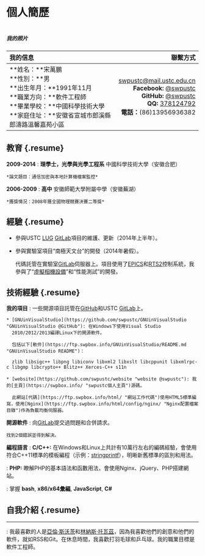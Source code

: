 個人簡歷
========

<div class="alignright-with-title alignright-image">
  <img src="//cdn.swpbox.info/images/photo.png?t=TIMESTAMP:BEGIN:images/photo.png:END:TIMESTAMP" alt="">
  <h5 class="title">我的照片</h5>
</div>

我的信息  |  聯繫方式
:-------- | --------:
**姓名：**宋萬鵬<br/>**性別：**男<br/>**出生年月：**1991年11月<br/>**職業方向：**軟件工程師<br/>**畢業學校：**中國科學技術大學<br/>**家庭住址：**安徽省宣城市郎溪縣郎濤路溫馨嘉苑小區 | <swpustc@mail.ustc.edu.cn><br/>**Facebook:** [@swpustc](https://www.facebook.com/swpustc "Facebook @swpustc")<br/>**GitHub:** [@swpustc](https://github.com/swpustc "GitHub @swpustc")<br/>**QQ:** [378124792](tencent://message/?uin=378124792&Site=resume.swpbox.info&Menu=yes "QQ @378124792")<br/>**電話：**(86)13956936382

教育 {.resume}
---------

**2009-2014**
:   **理學士，光學與光學工程系**
    中國科學技術大學（安徽合肥）

    *論文題目：通信加密與本地計算機檔案監控*

**2006-2009**
:   **高中**
    安徽師範大學附屬中學（安徽蕪湖）

    *獲獎情況：2008年獲全國物理競賽決賽二等獎*

經驗 {.resume}
----

* 參與USTC [LUG](https://lug.ustc.edu.cn/wiki/ "中國科學技術大學 Linux 用戶協會")
  [GitLab](https://lug.ustc.edu.cn/wiki/lug/services/gitlab "USTC GitLab")項目的維護、更新（2014年上半年）。

* 參與實驗室項目“南極天文台”的開發（2014年暑假）。

  代碼託管在實驗室[GitLab](http://210.45.78.50:8888/dashboard/projects "實驗室GitLab伺服器")伺服器上。項目使用了[EPICS](http://www.aps.anl.gov/epics/ "實驗物理和工業控制系統")和[RTS2](http://rts2.org/ "遠程望遠鏡系統")控制系統，我參與了“[虛擬相機設備](http://210.45.78.50:8888/swp/virtualcamera)”和“性能測試”的開發。

技術經驗 {.resume}
--------

**我的項目**
:   一些開源項目託管在[GitHub](https://github.com/swpustc "GitHub @swpustc")和USTC [GitLab](https://git.ustclug.org/u/swp "USTC GitLab @swp")上。

    * [GNUinVisualStudio](https://github.com/swpustc/GNUinVisualStudio "GNUinVisualStudio @GitHub"): 在Windows下使用Visual Studio
      2010/2012/2013編譯Linux下的開源軟件。

      包括以下[軟件](https://ftp.swpbox.info/GNUinVisualStudio/README.md "GNUinVisualStudio README")：

      zlib libsigc++ libpng libiconv libxml2 libxslt libcppunit libxmlrpc-c libgmp libcrypto++ Blitz++ Xerces-C++ s11n

    * [website](https://github.com/swpustc/website "website @swpustc"): 我的[主頁](https://swpbox.info/ "swpustc個人主頁")源碼。

      此網站[代碼](https://ftp.swpbox.info/html/ "網站工作代碼")使用HTML5標準編寫，使用[Nginx](https://ftp.swpbox.info/html/config/nginx/ "Nginx配置檔案目錄")作為負載均衡伺服器。

**開源軟件**
:   向[GitLab](https://github.com/gitlabhq/gitlabhq "GitHub @gitlabhq")提交過問題和合併請求。

    找到2個錯誤並得到解決。

**編程語言**
:   **C/C++:** 在Windows和Linux上共計有10萬行左右的編碼經驗，會使用符合C++11標準的模板編程（示例：[stringprintf](https://ftp.swpbox.info/GNUinVisualStudio/project/.dumpImageSize/include/stringprintf.h "C++11模板函數")），明晰新舊標準的區別和用法。

:   **PHP:** 瞭解PHP的基本語法和函數用法，會使用Nginx、jQuery、PHP搭建網站。

:   掌握 **bash**, **x86/x64彙編**, **JavaScript**, **C#**

[ref]: https://github.com/githubuser/superlongprojectname

自我介紹 {.resume}
--------

****
:   我最喜歡的人是[亞倫·斯沃茨](//zh.wikipedia.org/zh-tw/%E4%BA%9A%E4%BC%A6%C2%B7%E6%96%AF%E6%B2%83%E8%8C%A8 "亞倫·斯沃茨 - 維基百科")和[林納斯·托瓦茲](//zh.wikipedia.org/zh-tw/%E6%9E%97%E7%BA%B3%E6%96%AF%C2%B7%E6%89%98%E7%93%A6%E5%85%B9 "林納斯·托瓦茲 - 維基百科")，因為我喜歡他們的創意和他們的軟件，就如RSS和Git。在休息時間，我喜歡打羽毛球和乒乓球。我的職業目標是軟件工程師。
